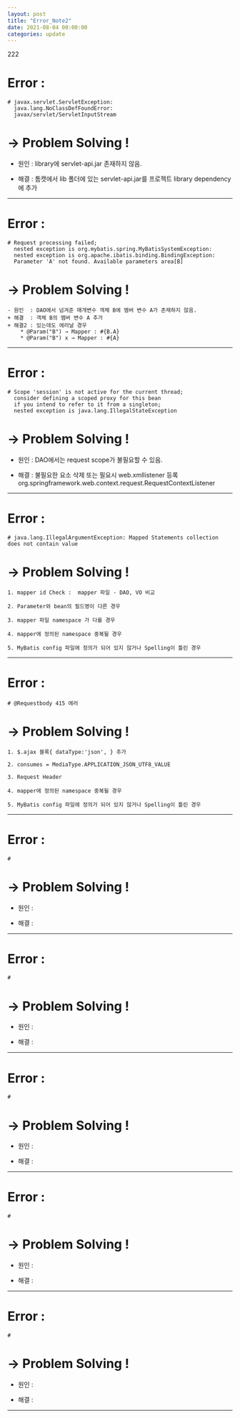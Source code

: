 ```yaml
---
layout: post
title: "Error_Note2"
date: 2021-08-04 00:00:00
categories: update
---
```


222
# Error : 
    # javax.servlet.ServletException: 
      java.lang.NoClassDefFoundError: 
      javax/servlet/ServletInputStream   

      
# → Problem Solving !
 - 원인  : library에 servlet-api.jar 존재하지 않음.
 + 해결  : 톰캣에서 lib 폴더에 있는 servlet-api.jar를 프로젝트 library dependency에 추가

- - -      

# Error : 
    # Request processing failed; 
      nested exception is org.mybatis.spring.MyBatisSystemException:
      nested exception is org.apache.ibatis.binding.BindingException: 
      Parameter 'A' not found. Available parameters area[B]

# → Problem Solving !
    - 원인  : DAO에서 넘겨준 매개변수 객체 B에 멤버 변수 A가 존재하지 않음.
    + 해결  : 객체 B의 멤버 변수 A 추가
    + 해결2 : 있는데도 에러날 경우  
        * @Param("B") → Mapper : #{B.A}
        * @Param("B") x → Mapper : #{A}
 
- - -        
 
# Error : 
    # Scope 'session' is not active for the current thread; 
      consider defining a scoped proxy for this bean 
      if you intend to refer to it from a singleton; 
      nested exception is java.lang.IllegalStateException   

# → Problem Solving !
 - 원인  : DAO에서는 request scope가 불필요할 수 있음. 
 + 해결  : 불필요한 요소 삭제 또는 필요시 web.xmllistener 등록
            <listener>
                <listener-class>
                org.springframework.web.context.request.RequestContextListener
                </listener-class>
            </listener>   

- - -      

# Error :  
    # java.lang.IllegalArgumentException: Mapped Statements collection does not contain value   

# → Problem Solving !

    1. mapper id Check :  mapper 파일 - DAO, VO 비교

    2. Parameter와 bean의 필드명이 다른 경우

    3. mapper 파일 namespace 가 다를 경우

    4. mapper에 정의된 namespace 중복될 경우

    5. MyBatis config 파일에 정의가 되어 있지 않거나 Spelling이 틀린 경우

- - -      

# Error :
    # @Requestbody 415 에러

# → Problem Solving !

    1. $.ajax 블록{ dataType:'json', } 추가

    2. consumes = MediaType.APPLICATION_JSON_UTF8_VALUE

    3. Request Header 

    4. mapper에 정의된 namespace 중복될 경우

    5. MyBatis config 파일에 정의가 되어 있지 않거나 Spelling이 틀린 경우

- - -      

# Error :
    # 

# → Problem Solving !
 - 원인  : 
 + 해결  :

- - -      

# Error :
    # 

# → Problem Solving !
 - 원인  : 
 + 해결  :

- - -      

# Error :
    # 

# → Problem Solving !
 - 원인  : 
 + 해결  :

- - -      

# Error :
    # 

# → Problem Solving !
 - 원인  : 
 + 해결  :

- - -      

# Error :
    # 

# → Problem Solving !
 - 원인  : 
 + 해결  :

- - -